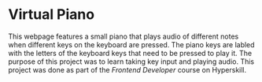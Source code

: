 # Virtual Piano
This webpage features a small piano that plays audio of different notes when different keys on the keyboard are pressed. The piano keys are labled with the letters of the keyboard keys that need to be pressed to play it. The purpose of this project was to learn taking key input and playing audio. This project was done as part of the *Frontend Developer* course on Hyperskill.
